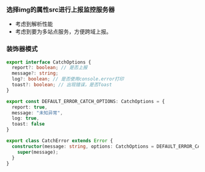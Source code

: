 ### 选择img的属性src进行上报监控服务器

- 考虑到解析性能
- 考虑到要为多站点服务，方便跨域上报。

### 装饰器模式

``` ts
export interface CatchOptions {
  report?: boolean; // 是否上报
  message?: string;
  log?: boolean; // 是否使用console.error打印
  toast?: boolean; // 出现错误，是否Toast
}

export const DEFAULT_ERROR_CATCH_OPTIONS: CatchOptions = {
  report: true,
  message: "未知异常",
  log: true,
  toast: false
}

export class CatchError extends Error {
  constructor(message: string, options: CatchOptions = DEFAULT_ERROR_CATCH_OPTIONS) {
    super(message);
  }
}
```



